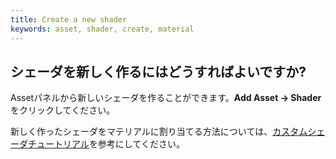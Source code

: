 ```yaml
---
title: Create a new shader
keywords: asset, shader, create, material
---
```


## シェーダを新しく作るにはどうすればよいですか?

Assetパネルから新しいシェーダを作ることができます。**Add Asset -> Shader**をクリックしてください。

新しく作ったシェーダをマテリアルに割り当てる方法については、[カスタムシェーダチュートリアル][1]を参考にしてください。

[1]: http://developer.playcanvas.com/en/tutorials/advanced/custom-shaders/

